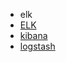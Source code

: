 * elk
 * [ELK](/求职/面试题/后端题/运维/elk/ELK.md)
 * [kibana](/求职/面试题/后端题/运维/elk/kibana.md)
 * [logstash](/求职/面试题/后端题/运维/elk/logstash.md)
